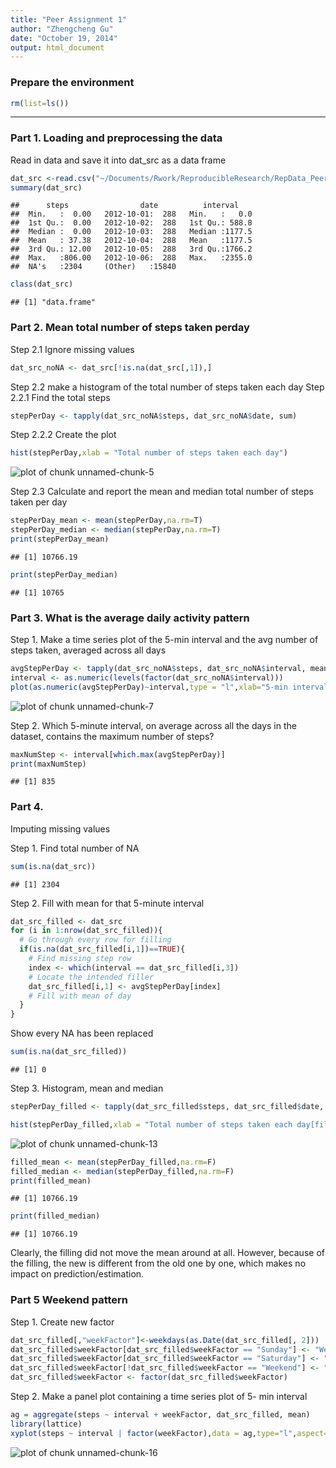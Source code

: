 ```yaml
---
title: "Peer Assignment 1"
author: "Zhengcheng Gu"
date: "October 19, 2014"
output: html_document
---
```

### Prepare the environment

```r
rm(list=ls())
```
---
### Part 1. Loading and preprocessing the data
Read in data and save it into dat_src as a data frame


```r
dat_src <-read.csv("~/Documents/Rwork/ReproducibleResearch/RepData_PeerAssessment1/activity.csv")
summary(dat_src)
```

```
##      steps                date          interval     
##  Min.   :  0.00   2012-10-01:  288   Min.   :   0.0  
##  1st Qu.:  0.00   2012-10-02:  288   1st Qu.: 588.8  
##  Median :  0.00   2012-10-03:  288   Median :1177.5  
##  Mean   : 37.38   2012-10-04:  288   Mean   :1177.5  
##  3rd Qu.: 12.00   2012-10-05:  288   3rd Qu.:1766.2  
##  Max.   :806.00   2012-10-06:  288   Max.   :2355.0  
##  NA's   :2304     (Other)   :15840
```

```r
class(dat_src)
```

```
## [1] "data.frame"
```


### Part 2. Mean total number of steps taken perday

Step 2.1 Ignore missing values

```r
dat_src_noNA <- dat_src[!is.na(dat_src[,1]),]
```

Step 2.2 make a histogram of the total number of steps taken each day
Step 2.2.1 Find the total steps

```r
stepPerDay <- tapply(dat_src_noNA$steps, dat_src_noNA$date, sum)
```
Step 2.2.2 Create the plot

```r
hist(stepPerDay,xlab = "Total number of steps taken each day")
```

![plot of chunk unnamed-chunk-5](figure/unnamed-chunk-5-1.png) 

Step 2.3 Calculate and report the mean and median total number  of steps taken per day

```r
stepPerDay_mean <- mean(stepPerDay,na.rm=T)
stepPerDay_median <- median(stepPerDay,na.rm=T)
print(stepPerDay_mean)
```

```
## [1] 10766.19
```

```r
print(stepPerDay_median)
```

```
## [1] 10765
```

### Part 3. What is the average daily activity pattern

Step 1. Make a time series plot of the 5-min interval and the avg number of steps taken, averaged across all days

```r
avgStepPerDay <- tapply(dat_src_noNA$steps, dat_src_noNA$interval, mean, na.rm = T)
interval <- as.numeric(levels(factor(dat_src_noNA$interval)))
plot(as.numeric(avgStepPerDay)~interval,type = "l",xlab="5-min interval",ylab="avg number of steps taken, averaged across all days")
```

![plot of chunk unnamed-chunk-7](figure/unnamed-chunk-7-1.png) 

Step 2. Which 5-minute interval, on average across all the days in the dataset, contains the maximum number of steps?

```r
maxNumStep <- interval[which.max(avgStepPerDay)]
print(maxNumStep)
```

```
## [1] 835
```


### Part 4.
Imputing missing values

Step 1. Find total number of NA

```r
sum(is.na(dat_src))
```

```
## [1] 2304
```

Step 2. Fill with mean for that 5-minute interval

```r
dat_src_filled <- dat_src
for (i in 1:nrow(dat_src_filled)){
  # Go through every row for filling
  if(is.na(dat_src_filled[i,1])==TRUE){
    # Find missing step row
    index <- which(interval == dat_src_filled[i,3])
    # Locate the intended filler
    dat_src_filled[i,1] <- avgStepPerDay[index]
    # Fill with mean of day
  }
}
```
Show every NA has been replaced

```r
sum(is.na(dat_src_filled))
```

```
## [1] 0
```

Step 3. Histogram, mean and median 


```r
stepPerDay_filled <- tapply(dat_src_filled$steps, dat_src_filled$date, sum)
```


```r
hist(stepPerDay_filled,xlab = "Total number of steps taken each day[filled]")
```

![plot of chunk unnamed-chunk-13](figure/unnamed-chunk-13-1.png) 

```r
filled_mean <- mean(stepPerDay_filled,na.rm=F)
filled_median <- median(stepPerDay_filled,na.rm=F)
print(filled_mean)
```

```
## [1] 10766.19
```

```r
print(filled_median)
```

```
## [1] 10766.19
```

Clearly, the filling did not move the mean around at all. However, because of the filling, the new is different from the old one by one, which makes no impact on prediction/estimation.

### Part 5 Weekend pattern

Step 1. Create new factor

```r
dat_src_filled[,"weekFactor"]<-weekdays(as.Date(dat_src_filled[, 2]))
dat_src_filled$weekFactor[dat_src_filled$weekFactor == "Sunday"] <- "Weekend"
dat_src_filled$weekFactor[dat_src_filled$weekFactor == "Saturday"] <- "Weekend"
dat_src_filled$weekFactor[!dat_src_filled$weekFactor == "Weekend"] <- "Weekday"
dat_src_filled$weekFactor <- factor(dat_src_filled$weekFactor)
```

Step 2. Make a panel plot containing a time series plot of 5- min interval

```r
ag = aggregate(steps ~ interval + weekFactor, dat_src_filled, mean)
library(lattice)
xyplot(steps ~ interval | factor(weekFactor),data = ag,type="l",aspect=1/2,xlab="5-min interval",ylab="avg number of steps taken, averaged across all days")
```

![plot of chunk unnamed-chunk-16](figure/unnamed-chunk-16-1.png) 
